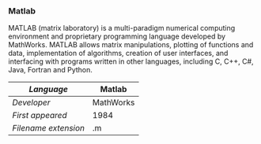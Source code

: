 ### Matlab
MATLAB (matrix laboratory) is a multi-paradigm numerical computing environment and proprietary programming language developed by MathWorks. MATLAB allows matrix manipulations, plotting of functions and data, implementation of algorithms, creation of user interfaces, and interfacing with programs written in other languages, including C, C++, C#, Java, Fortran and Python.

|_Language_|Matlab|
|-|-|
|_Developer_|MathWorks|
|_First appeared_|1984|
|_Filename extension_|.m|
